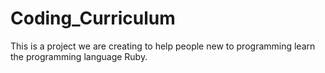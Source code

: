 # Coding_Curriculum

This is a project we are creating to help people new to programming learn the programming language Ruby. 
